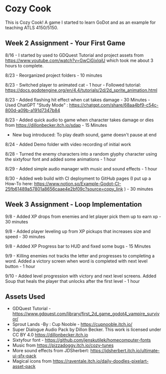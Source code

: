 # Cozy Cook

This is Cozy Cook! A game I started to learn GoDot and as an example for teaching ATLS 4150/5150.

## Week 2 Assignment - Your First Game

8/16 - I started by used to GDQuest Tutorial and project assets from https://www.youtube.com/watch?v=GwCiGixlqiU which took me about 3 hours to complete.

8/23 - Reorganized project folders - 10 minutes

8/23 - Switched player to animated cat - 1 hour - Followed tutorial: https://docs.godotengine.org/en/4.4/tutorials/2d/2d_sprite_animation.html

8/23 - Added flashing hit effect when cat takes damage - 30 Minutes - Used ChatGPT "Study Mode" : https://chatgpt.com/share/68aa4bf9-c54c-800d-a09b-a191d7347b84

8/23 - Added quick audio to game when character takes damage or dies from https://dillonbecker.itch.io/sdap - 15 Minutes
 - New bug introduced: To play death sound, game doesn't pause at end

8/24 - Added Demo folder with video recording of initial work

8/28 - Turned the enemy characters into a random glyphy character using the sixtyfour font and added some animations - 1 hour

8/29 - Added simple audio manager with music and sound effects - 1 hour

8/30 - Added web build with CI deployment to GitHub pages (I put up a How-To here: https://www.notion.so/Example-Godot-CI-25fb61489a57801a8656caae4e2bf09c?source=copy_link ) - 30 minutes

## Week 3 Assignment - Loop Implementation

9/8 - Added XP drops from enemies and let player pick them up to earn xp - 30 minutes

9/8 - Added player leveling up from XP pickups that increases size and speed - 30 minutes

9/8 - Added XP Progress bar to HUD and fixed some bugs - 15 Minutes

9/9 - Killing enemies not tracks the letter and progresses to completing a word. Added a victory screen when word is completed with next level button - 1 hour

9/10 - Added level progression with victory and next level screens. Added Soup that heals the player that unlocks after the first level - 1 hour

## Assets Used
- GDQuest Tutorial - https://www.gdquest.com/library/first_2d_game_godot4_vampire_survivor/
- Sprout Lands -By : Cup Nooble - https://cupnooble.itch.io/
- Super Dialogue Audio Pack by Dillon Becker. This work is licensed under CC BY 4.0 https://dillonbecker.itch.io
- Sixtyfour font - https://github.com/jenskutilek/homecomputer-fonts
- Music from https://pizzadoggy.itch.io/cozy-tunes
- More sound effects from JDSherbert: https://jdsherbert.itch.io/ultimate-ui-sfx-pack
- Magical icons from https://raventale.itch.io/daily-doodles-pixelart-asset-pack
